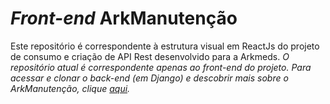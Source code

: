 # _Front-end_ ArkManutenção

Este repositório é correspondente à estrutura visual em ReactJs do projeto de consumo e criação de API Rest desenvolvido para a Arkmeds. 
_O repositório atual é correspondente apenas ao _front-end_ do projeto. Para acessar e clonar o _back-end_ (em Django) e descobrir mais sobre o ArkManutenção, clique [aqui](https://github.com/jpmairinque/ark.django2)._




